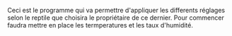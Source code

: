 Ceci est le programme qui va permettre d'appliquer les differents réglages selon le reptile que choisira le propriétaire de ce dernier. 
Pour commencer faudra mettre en place les termperatures et les taux d'humidité.
